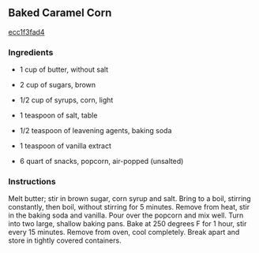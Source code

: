 ## Baked Caramel Corn

[ecc1f3fad4](https://recipeland.com/recipe/v/baked-caramel-corn-3850)

### Ingredients

 - 1 cup of butter, without salt

 - 2 cup of sugars, brown

 - 1/2 cup of syrups, corn, light

 - 1 teaspoon of salt, table

 - 1/2 teaspoon of leavening agents, baking soda

 - 1 teaspoon of vanilla extract

 - 6 quart of snacks, popcorn, air-popped (unsalted)

### Instructions

Melt butter; stir in brown sugar, corn syrup and salt. Bring to a boil, stirring constantly, then boil, without stirring for 5 minutes. Remove from heat, stir in the baking soda and vanilla. Pour over the popcorn and mix well. Turn into two large, shallow baking pans. Bake at 250 degrees F for 1 hour, stir every 15 minutes. Remove from oven, cool completely. Break apart and store in tightly covered containers.